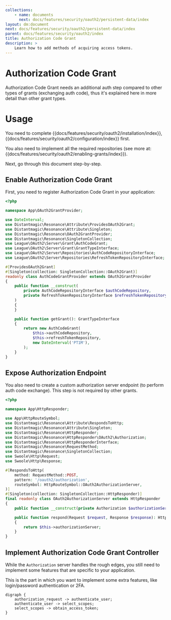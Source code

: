 ```yaml
---
collections: 
    - name: documents
      next: docs/features/security/oauth2/persistent-data/index
layout: dm:document
next: docs/features/security/oauth2/persistent-data/index
parent: docs/features/security/oauth2/index
title: Authorization Code Grant
description: >
    Learn how to add methods of acquiring access tokens.
---
```


# Authorization Code Grant

Authorization Code Grant needs an additional auth step compared to other types
of grants (exchanging auth code), thus it's explained here in more detail than
other grant types.

# Usage

You need to complete {{docs/features/security/oauth2/installation/index}}, 
{{docs/features/security/oauth2/configuration/index}} first.

You also need to implement all the required repositories (see more at: 
{{docs/features/security/oauth2/enabling-grants/index}}).

Next, go through this document step-by-step.

## Enable Authorization Code Grant

First, you need to register Authorization Code Grant in your application:

```php file:app/OAuth2GrantProvider/AuthCodeGrantProvider.php
<?php

namespace App\OAuth2GrantProvider;

use DateInterval;
use Distantmagic\Resonance\Attribute\ProvidesOAuth2Grant;
use Distantmagic\Resonance\Attribute\Singleton;
use Distantmagic\Resonance\OAuth2GrantProvider;
use Distantmagic\Resonance\SingletonCollection;
use League\OAuth2\Server\Grant\AuthCodeGrant;
use League\OAuth2\Server\Grant\GrantTypeInterface;
use League\OAuth2\Server\Repositories\AuthCodeRepositoryInterface;
use League\OAuth2\Server\Repositories\RefreshTokenRepositoryInterface;

#[ProvidesOAuth2Grant]
#[Singleton(collection: SingletonCollection::OAuth2Grant)]
readonly class AuthCodeGrantProvider extends OAuth2GrantProvider
{
    public function __construct(
        private AuthCodeRepositoryInterface $authCodeRepository,
        private RefreshTokenRepositoryInterface $refreshTokenRepository,
    )
    {
    }

    public function getGrant(): GrantTypeInterface
    {
        return new AuthCodeGrant(
            $this->authCodeRepository,
            $this->refreshTokenRepository,
            new DateInterval('PT1M'),
        );
    }
}
```

## Expose Authorization Endpoint

You also need to create a custom authorization server endpoint (to perform auth 
code exchange). This step is not required by other grants.

```php file:app/HttpResponder/OAuth2AuthorizationServer.php
<?php

namespace App\HttpResponder;

use App\HttpRouteSymbol;
use Distantmagic\Resonance\Attribute\RespondsToHttp;
use Distantmagic\Resonance\Attribute\Singleton;
use Distantmagic\Resonance\HttpResponder;
use Distantmagic\Resonance\HttpResponder\OAuth2\Authorization;
use Distantmagic\Resonance\HttpResponderInterface;
use Distantmagic\Resonance\RequestMethod;
use Distantmagic\Resonance\SingletonCollection;
use Swoole\Http\Request;
use Swoole\Http\Response;

#[RespondsToHttp(
    method: RequestMethod::POST,
    pattern: '/oauth2/authorization',
    routeSymbol: HttpRouteSymbol::OAuth2AuthorizationServer,
)]
#[Singleton(collection: SingletonCollection::HttpResponder)]
final readonly class OAuth2AuthorizationServer extends HttpResponder
{
    public function __construct(private Authorization $authorizationServer) {}

    public function respond(Request $request, Response $response): HttpResponderInterface
    {
        return $this->authorizationServer;
    }
}
```

## Implement Authorization Code Grant Controller

While the `Authorization` server handles the rough edges, you still need to 
implement some features that are specific to your application.

This is the part in which you want to implement some extra features, like 
login/password authentication or 2FA.

```graphviz render
digraph { 
    authorization_request -> authenticate_user;
    authenticate_user -> select_scopes;
    select_scopes -> obtain_access_token;
}
```
